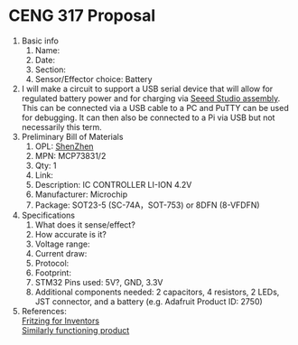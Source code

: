 # CENG 317 Proposal
1. Basic info
     1. Name: 
     2. Date: 
     3. Section:
     4. Sensor/Effector choice: Battery
2. I will make a circuit to support a USB serial device that will allow for regulated battery power and for charging via [Seeed Studio assembly](https://www.seeedstudio.com/fusion_pcb.html). This can be connected via a USB cable to a PC and PuTTY can be used for debugging. It can then also be connected to a Pi via USB but not necessarily this term. 
3. Preliminary Bill of Materials
    1. OPL: [ShenZhen](https://www.seeedstudio.com/opl.html)
    2. MPN: MCP73831/2
	3. Qty: 1
	4. Link: 
    5. Description:	IC CONTROLLER LI-ION 4.2V
	6. Manufacturer: Microchip
	7. Package: SOT23-5 (SC-74A，SOT-753) or 8DFN (8-VFDFN)
4. Specifications
    1. What does it sense/effect?
	2. How accurate is it?
    3. Voltage range:
	4. Current draw:
	5. Protocol:
	6. Footprint:
	7. STM32 Pins used: 5V?, GND, 3.3V
	8. Additional components needed: 2 capacitors, 4 resistors, 2 LEDs, JST connector, and a battery (e.g. Adafruit Product ID: 2750)
5. References:    
[Fritzing for Inventors](https://learning-oreilly-com.ezproxy.humber.ca/library/view/fritzing-for-inventors/9780071844642/ch01.html#ch01)    
[Similarly functioning product](https://learn.adafruit.com/adafruit-pro-trinket-lipoly-slash-liion-backpack/downloads)
